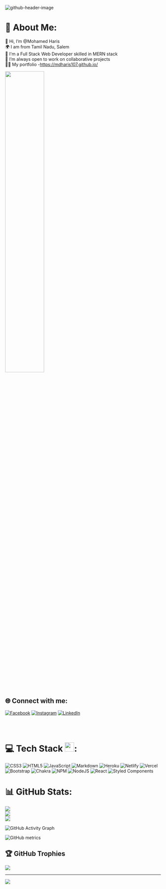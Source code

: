 ![github-header-image](https://user-images.githubusercontent.com/104049398/191171235-3c33f237-ddda-4857-9760-bd69f1e093f4.png)

# 💫 About Me:
👋 Hi, I’m @Mohamed Haris<br>🌍 I am from Tamil Nadu, Salem<br>🌱 I'm a Full Stack Web Developer skilled in MERN stack<br>💞 I’m always open to work on collaborative projects<br>💁‍♂️ My portfolio -https://mdharis107.github.io/

<img src="https://cdn.dribbble.com/users/1292677/screenshots/6139167/media/5387dc7e035b3efe9d94516044de66a4.gif" width="50%"  />

<br><br>
## 🌐 Connect with me:
[![Facebook](https://img.shields.io/badge/Facebook-%231877F2.svg?logo=Facebook&logoColor=white)](https://facebook.com/https://www.facebook.com/mohamed.haris.92351) [![Instagram](https://img.shields.io/badge/Instagram-%23E4405F.svg?logo=Instagram&logoColor=white)](https://instagram.com/https://www.instagram.com/haris_husler/) [![LinkedIn](https://img.shields.io/badge/LinkedIn-%230077B5.svg?logo=linkedin&logoColor=white)](https://linkedin.com/in/https://www.linkedin.com/in/mohamed-haris) 


<br><br>
# 💻 Tech Stack <img src="https://camo.githubusercontent.com/beb64ff21c883e318e4f5db5231c2ba4175705bea1c9249e82a41ab375db4f75/68747470733a2f2f6d65646961322e67697068792e636f6d2f6d656469612f51737347456d706b79454f684243623765312f67697068792e6769663f6369643d656366303565343761306e336769316266716e74716d6f62386739616964316f796a327772336473336d67373030626c267269643d67697068792e676966" width="30" height="30"/>:
![CSS3](https://img.shields.io/badge/css3-%231572B6.svg?style=for-the-badge&logo=css3&logoColor=white) ![HTML5](https://img.shields.io/badge/html5-%23E34F26.svg?style=for-the-badge&logo=html5&logoColor=white) ![JavaScript](https://img.shields.io/badge/javascript-%23323330.svg?style=for-the-badge&logo=javascript&logoColor=%23F7DF1E) ![Markdown](https://img.shields.io/badge/markdown-%23000000.svg?style=for-the-badge&logo=markdown&logoColor=white) ![Heroku](https://img.shields.io/badge/heroku-%23430098.svg?style=for-the-badge&logo=heroku&logoColor=white) ![Netlify](https://img.shields.io/badge/netlify-%23000000.svg?style=for-the-badge&logo=netlify&logoColor=#00C7B7) ![Vercel](https://img.shields.io/badge/vercel-%23000000.svg?style=for-the-badge&logo=vercel&logoColor=white) ![Bootstrap](https://img.shields.io/badge/bootstrap-%23563D7C.svg?style=for-the-badge&logo=bootstrap&logoColor=white) ![Chakra](https://img.shields.io/badge/chakra-%234ED1C5.svg?style=for-the-badge&logo=chakraui&logoColor=white) ![NPM](https://img.shields.io/badge/NPM-%23000000.svg?style=for-the-badge&logo=npm&logoColor=white) ![NodeJS](https://img.shields.io/badge/node.js-6DA55F?style=for-the-badge&logo=node.js&logoColor=white) ![React](https://img.shields.io/badge/react-%2320232a.svg?style=for-the-badge&logo=react&logoColor=%2361DAFB) ![Styled Components](https://img.shields.io/badge/styled--components-DB7093?style=for-the-badge&logo=styled-components&logoColor=white)


# 📊 GitHub Stats:
![](https://github-readme-stats.vercel.app/api?username=mdharis107&theme=radical&hide_border=false&include_all_commits=false&count_private=true)<br/>
![](https://github-readme-streak-stats.herokuapp.com/?user=mdharis107&theme=radical&hide_border=false)<br/>
![](https://github-readme-stats.vercel.app/api/top-langs/?username=mdharis107&theme=radical&hide_border=false&include_all_commits=false&count_private=true&layout=compact)

![GitHub Activity Graph](https://activity-graph.herokuapp.com/graph?username=mdharis107)  

![GitHub metrics](https://metrics.lecoq.io/mdharis107)  

## 🏆 GitHub Trophies
![](https://github-profile-trophy.vercel.app/?username=mdharis107&theme=radical&no-frame=false&no-bg=false&margin-w=4)

---
[![](https://visitcount.itsvg.in/api?id=mdharis107&icon=9&color=6)](https://visitcount.itsvg.in)

